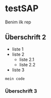 # testSAP
Benim ilk rep
## Überschrift 2
* liste 1
* liste 2
  * liste 2.1
  * liste 2.2
* liste 3

`mein code`


### Überschrift 3
